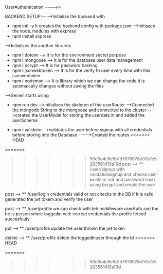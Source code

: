 UserAuthentication ---->>

BACKEND SETUP:--
-->Initialize the backend with 
* npm inti -y
It creates the backend config with package.json
-->Initiazes the node_modules with express 
* npm install express

-->Initializes the another libraries 
* npm i dotenv   -->  It is for the environment secret purpose
* npm i mongoose -->  It is for the database user data management
* npm i bcrypt   -->   It is for  password hashing
* npm i jsonwebtoken --> It is for the verify th user every time with this jsonwebtoken
* npm i nodemon  -->   It is library which we can change the code it is automaically changes without saving the files

-->Server starts using 
* npm run dev
-->initializes the skeleton of the userRouter
-->Connected the mongodb String to the mongoose and connected to the cluster
-->created the UserModel for storing the userdata in and added the userSchema

* npm i validator 
-->validates the user before signup with all credentials before storing into the Database
---->Created the routes
<<<<<<< HEAD

=======
  
>>>>>>> 50c6a4c8e5b1d7678978e07d7c5283561419a19d
post  -->   ** /user/signup with validationsignup and checks user exists or not and password hash using bcrypt 
         and create the user
         
post  -->   ** /user/login credentials valid or not checks in the DB if it is valid generated the jwt tokem and
             verify the user 

post  -->   ** /user/profile we can check with teh middleware userAuth and the he is person whole loggedin with 
                correct credentials the profile fetced succesfuuly

put   -->  ** /user/profile  update the user thrown the jwt token

delete --> ** /user/profile delete the loggedInuser through the Id
<<<<<<< HEAD


=======
>>>>>>> 50c6a4c8e5b1d7678978e07d7c5283561419a19d
